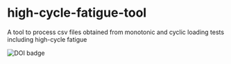 # high-cycle-fatigue-tool
A tool to process csv files obtained from monotonic and cyclic loading tests including high-cycle fatigue

![DOI badge](https://zenodo.org/badge/233002105.svg)
